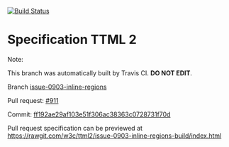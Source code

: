 [![Build Status](https://travis-ci.org/w3c/ttml2.svg?branch=issue-0903-inline-regions)](https://travis-ci.org/w3c/ttml2)


# Specification TTML 2


Note:


This branch was automatically built by Travis CI. <b>DO NOT EDIT</b>.


 Branch [issue-0903-inline-regions](https://github.com/w3c/ttml2/tree/issue-0903-inline-regions)


 Pull request: [#911](https://github.com/w3c/ttml2/pull/911)


 Commit: [ff192ae29af103e51f306ac38363c0728731f70d](https://github.com/w3c/ttml2/commit/ff192ae29af103e51f306ac38363c0728731f70d)

Pull request specification can be previewed at https://rawgit.com/w3c/ttml2/issue-0903-inline-regions-build/index.html



